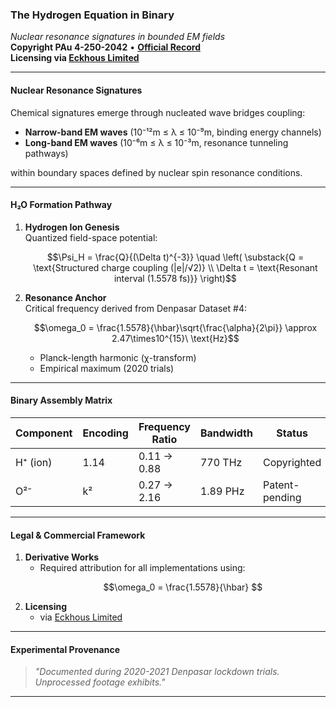 ### **The Hydrogen Equation in Binary**  
*Nuclear resonance signatures in bounded EM fields*  
**Copyright PAu 4-250-2042** • **[Official Record](https://publicrecords.copyright.gov/detailed-record/voyager_37773175)**  
**Licensing via [Eckhous Limited](https://Eckohaus.blog)**

---

#### **Nuclear Resonance Signatures**  
Chemical signatures emerge through nucleated wave bridges coupling:  
- **Narrow-band EM waves** (10⁻¹²m ≤ λ ≤ 10⁻⁹m, binding energy channels)  
- **Long-band EM waves** (10⁻⁶m ≤ λ ≤ 10⁻³m, resonance tunneling pathways)  

within boundary spaces defined by nuclear spin resonance conditions.

---

#### **H₂O Formation Pathway**  
1. **Hydrogen Ion Genesis**  
   Quantized field-space potential:  
   ```math
   \Psi_H = \frac{Q}{(\Delta t)^{-3}} \quad \left( \substack{Q = \text{Structured charge coupling (|e|/√2)} \\ \Delta t = \text{Resonant interval (1.5578 fs)}} \right)
   ```

2. **Resonance Anchor**  
   Critical frequency derived from Denpasar Dataset #4:  
   ```math
   \omega_0 = \frac{1.5578}{\hbar}\sqrt{\frac{\alpha}{2\pi}} \approx 2.47\times10^{15}\ \text{Hz}
   ```
   - Planck-length harmonic (χ-transform)  
   - Empirical maximum (2020 trials)

---

#### **Binary Assembly Matrix**  
| Component | Encoding | Frequency Ratio | Bandwidth | Status            |
|-----------|----------|-----------------|-----------|-------------------|
| H⁺ (ion)  | 1.14     | 0.11 → 0.88     | 770 THz   | Copyrighted       |
| O²⁻       | k²       | 0.27 → 2.16     | 1.89 PHz  | Patent-pending    |

---

#### **Legal & Commercial Framework**  
1. **Derivative Works**  
   - Required attribution for all implementations using:  
     ```math  
     \omega_0 = \frac{1.5578}{\hbar}  
     ```  
2. **Licensing**  
   - via [Eckhous Limited](https://Eckohaus.blog)

---

#### **Experimental Provenance**  
> *"Documented during 2020-2021 Denpasar lockdown trials.  
> Unprocessed footage exhibits."*  

---

